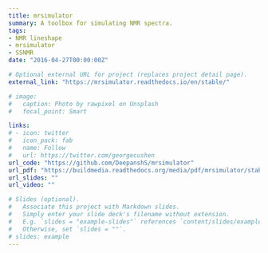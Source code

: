 ```yaml
---
title: mrsimulator
summary: A toolbox for simulating NMR spectra.
tags:
- NMR lineshape
- mrsimulator
- SSNMR
date: "2016-04-27T00:00:00Z"

# Optional external URL for project (replaces project detail page).
external_link: "https://mrsimulator.readthedocs.io/en/stable/"

# image:
#   caption: Photo by rawpixel on Unsplash
#   focal_point: Smart

links:
# - icon: twitter
#   icon_pack: fab
#   name: Follow
#   url: https://twitter.com/georgecushen
url_code: "https://github.com/DeepanshS/mrsimulator"
url_pdf: "https://buildmedia.readthedocs.org/media/pdf/mrsimulator/stable/mrsimulator.pdf"
url_slides: ""
url_video: ""

# Slides (optional).
#   Associate this project with Markdown slides.
#   Simply enter your slide deck's filename without extension.
#   E.g. `slides = "example-slides"` references `content/slides/example-slides.md`.
#   Otherwise, set `slides = ""`.
# slides: example
---
```

